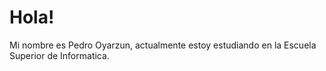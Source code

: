 # Hola!

Mi nombre es Pedro Oyarzun, actualmente estoy estudiando en la Escuela Superior de Informatica. 

